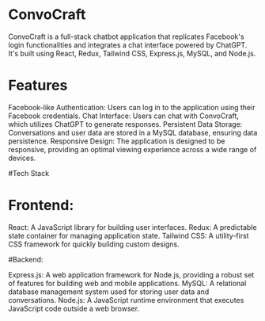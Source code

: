 # ConvoCraft

ConvoCraft is a full-stack chatbot application that replicates Facebook's login functionalities and integrates a chat interface powered by ChatGPT. It's built using React, Redux, Tailwind CSS, Express.js, MySQL, and Node.js.

# Features
Facebook-like Authentication: Users can log in to the application using their Facebook credentials.
Chat Interface: Users can chat with ConvoCraft, which utilizes ChatGPT to generate responses.
Persistent Data Storage: Conversations and user data are stored in a MySQL database, ensuring data persistence.
Responsive Design: The application is designed to be responsive, providing an optimal viewing experience across a wide range of devices.

#Tech Stack

# Frontend:
React: A JavaScript library for building user interfaces.
Redux: A predictable state container for managing application state.
Tailwind CSS: A utility-first CSS framework for quickly building custom designs.

#Backend:

Express.js: A web application framework for Node.js, providing a robust set of features for building web and mobile applications.
MySQL: A relational database management system used for storing user data and conversations.
Node.js: A JavaScript runtime environment that executes JavaScript code outside a web browser.
